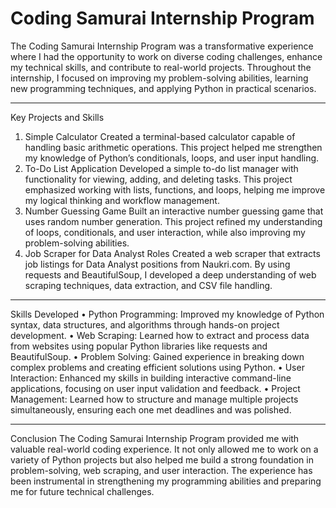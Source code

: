 # Coding Samurai Internship Program
The Coding Samurai Internship Program was a transformative experience where I had the opportunity to work on diverse coding challenges, enhance my technical skills, and contribute to real-world projects. Throughout the internship, I focused on improving my problem-solving abilities, learning new programming techniques, and applying Python in practical scenarios.
________________________________________
Key Projects and Skills
1.	Simple Calculator
Created a terminal-based calculator capable of handling basic arithmetic operations. This project helped me strengthen my knowledge of Python’s conditionals, loops, and user input handling.
2.	To-Do List Application
Developed a simple to-do list manager with functionality for viewing, adding, and deleting tasks. This project emphasized working with lists, functions, and loops, helping me improve my logical thinking and workflow management.
3.	Number Guessing Game
Built an interactive number guessing game that uses random number generation. This project refined my understanding of loops, conditionals, and user interaction, while also improving my problem-solving abilities.
4.	Job Scraper for Data Analyst Roles
Created a web scraper that extracts job listings for Data Analyst positions from Naukri.com. By using requests and BeautifulSoup, I developed a deep understanding of web scraping techniques, data extraction, and CSV file handling.
________________________________________
Skills Developed
•	Python Programming: Improved my knowledge of Python syntax, data structures, and algorithms through hands-on project development.
•	Web Scraping: Learned how to extract and process data from websites using popular Python libraries like requests and BeautifulSoup.
•	Problem Solving: Gained experience in breaking down complex problems and creating efficient solutions using Python.
•	User Interaction: Enhanced my skills in building interactive command-line applications, focusing on user input validation and feedback.
•	Project Management: Learned how to structure and manage multiple projects simultaneously, ensuring each one met deadlines and was polished.
________________________________________
Conclusion
The Coding Samurai Internship Program provided me with valuable real-world coding experience. It not only allowed me to work on a variety of Python projects but also helped me build a strong foundation in problem-solving, web scraping, and user interaction. The experience has been instrumental in strengthening my programming abilities and preparing me for future technical challenges.

